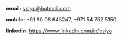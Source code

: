 **email:** <vslyo@hotmail.com>

**mobile:** +91 90 08 645247, +971 54 752 5150

**linkedin:** <https://www.linkedin.com/in/vslyo>
